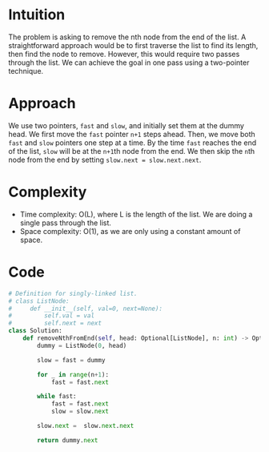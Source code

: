 # Intuition

The problem is asking to remove the nth node from the end of the list. A straightforward approach would be to first traverse the list to find its length, then find the node to remove. However, this would require two passes through the list. We can achieve the goal in one pass using a two-pointer technique.

# Approach

We use two pointers, `fast` and `slow`, and initially set them at the dummy head. We first move the `fast` pointer `n+1` steps ahead. Then, we move both `fast` and `slow` pointers one step at a time. By the time `fast` reaches the end of the list, `slow` will be at the `n+1`th node from the end. We then skip the `n`th node from the end by setting `slow.next = slow.next.next`.

# Complexity

- Time complexity: O(L), where L is the length of the list. We are doing a single pass through the list.
- Space complexity: O(1), as we are only using a constant amount of space.

# Code

```python
# Definition for singly-linked list.
# class ListNode:
#     def __init__(self, val=0, next=None):
#         self.val = val
#         self.next = next
class Solution:
    def removeNthFromEnd(self, head: Optional[ListNode], n: int) -> Optional[ListNode]:
        dummy = ListNode(0, head)

        slow = fast = dummy

        for _ in range(n+1):
            fast = fast.next

        while fast:
            fast = fast.next
            slow = slow.next

        slow.next =  slow.next.next

        return dummy.next
```